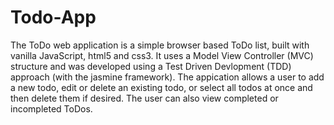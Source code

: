 # Todo-App

The ToDo web application is a simple browser based ToDo list, built with vanilla JavaScript, html5 and css3. It uses a Model View Controller (MVC) structure and was developed using a Test Driven Devlopment (TDD) approach (with the jasmine framework). The appication allows a user to add a new todo, edit or delete an existing todo, or select all todos at once and then delete them if desired. The user can also view completed or incompleted ToDos.
